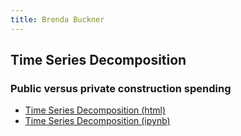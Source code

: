 ```yaml
---
title: Brenda Buckner
---
```


## Time Series Decomposition

### Public versus private construction spending
 - [Time Series Decomposition (html)](M3TimeSeries.html)
 - [Time Series Decomposition (ipynb)](M3TimeSeries.ipynb)
